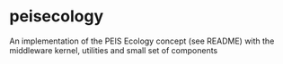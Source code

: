 peisecology
===========

An implementation of the PEIS Ecology concept (see README) with the middleware kernel, utilities and small set of components
